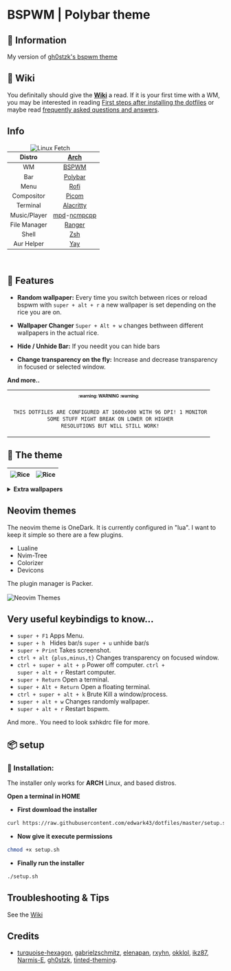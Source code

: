 # BSPWM | Polybar theme

## 🌿 Information
My version of [gh0stzk's bspwm theme](https://github.com/gh0stzk/dotfiles)

## :book: Wiki
 You definitally should give the [**Wiki**](https://github.com/gh0stzk/dotfiles/wiki) a read. If it is your first time with a WM, you may be interested in reading [First steps after installing the dotfiles](https://github.com/gh0stzk/dotfiles/wiki/Firsts-steps-after-installing) or maybe read [frequently asked questions and answers](https://github.com/gh0stzk/dotfiles/wiki/Questions---Answers).

## Info
<img src="https://github.com/edwark43/dotfiles/assets/97860398/bf9610b2-bb06-473f-8182-1ae743841c7a" alt="Linux Fetch" align="right" width="450">

|Distro|[Arch](https://archlinux.org/)|
|:---:|:---:|
|WM|[BSPWM](https://github.com/baskerville/bspwm)|
|Bar|[Polybar](https://github.com/polybar/polybar)|
|Menu|[Rofi](https://github.com/davatorium/rofi)|
|Compositor|[Picom](https://archlinux.org/packages/community/x86_64/picom/)|
|Terminal|[Alacritty](https://github.com/alacritty/alacritty)|
|Music/Player|[mpd](https://archlinux.org/packages/extra/x86_64/mpd/)-[ncmpcpp](https://archlinux.org/packages/community/x86_64/ncmpcpp/)|
|File Manager|[Ranger](https://github.com/ranger/ranger)|
|Shell|[Zsh](https://archlinux.org/packages/extra/x86_64/zsh/)|
|Aur Helper|[Yay](https://github.com/Jguer/yay)|

<br>

## 🚀 Features
* **Random wallpaper:**  Every time you switch between rices or reload bspwm with <code>super + alt + r</code> a new wallpaper is set depending on the rice you are on.

* **Wallpaper Changer** <code>Super + Alt + w</code> changes bethween different wallpapers in the actual rice.

* **Hide / Unhide Bar:** If you needit you can hide bars

* **Change transparency on the fly:** 
Increase and decrease transparency in focused or selected window.

**And more..**

<table align="center">
   <tr>
      <th align="center">
         <sup><sub>:warning: WARNING :warning:</sub></sup>
      </th>
   </tr>
   <tr>
      <td align="center">
      
      
      
     THIS DOTFILES ARE CONFIGURED AT 1600x900 WITH 96 DPI! 1 MONITOR
     SOME STUFF MIGHT BREAK ON LOWER OR HIGHER
     RESOLUTIONS BUT WILL STILL WORK!
     
   </tr>
   </table>

## 🎨 The theme

|<img src="https://github.com/edwark43/dotfiles/assets/97860398/c25dd470-6305-4cdc-921a-787b6edd6294" alt="Rice" align="center" width="600px">|<img src="https://github.com/edwark43/dotfiles/assets/97860398/048562c6-fe52-4fe3-a98e-144ea7f86fed" alt="Rice" align="center" width="600px">|
|---|---|

<details>
<summary><b>Extra wallpapers</b></summary>

|<img src="config/bspwm/rice/walls/wall-01.png" alt="Rice" align="center" width="150px">|<img src="config/bspwm/rice/walls/wall-02.png" alt="Rice" align="center" width="150px">|<img src="config/bspwm/rice/walls/wall-04.png" alt="Rice" align="center" width="150px">|
|:-:|:-:|:-:|
<img src="config/bspwm/rice/walls/wall-05.png" alt="Rice" align="center" width="150px">|<img src="config/bspwm/rice/walls/wall-06.png" alt="Rice" align="center" width="150px">|<img src="config/bspwm/rice/walls/wall-07.png" alt="Rice" align="center" width="150px">|

</details>

## Neovim themes
The neovim theme is OneDark. It is currently configured in "lua". I want to keep it simple so there are a few plugins.
- Lualine
- Nvim-Tree
- Colorizer
- Devicons

The plugin manager is Packer.

<img src="https://user-images.githubusercontent.com/67278339/221430203-23308e84-c974-4481-8c17-9aab53b37766.gif" alt="Neovim Themes" align="center" width="400px">

<!-- for later
## Qutebrowser Theme ([OneDark](https://github.com/tinted-theming/base16-qutebrowser/blob/main/themes/default/base16-onedark.config.py))

|<img src="https://user-images.githubusercontent.com/67278339/228313955-670436db-d502-4249-9817-d67e3de86aa1.png" alt="Qutebrowser theme - OneDark" width="700">|
|:-:|-->

## Very useful keybindigs to know...

- <code>super + F1</code> Apps Menu.
- <code>super + h </code> Hides bar/s <code>super + u</code> unhide bar/s
- <code>super + Print</code> Takes screenshot.
- <code>ctrl + alt {plus,minus,t}</code> Changes transparency on focused window.
- <code>ctrl + super + alt + p</code> Power off computer. <code>ctrl + super + alt + r</code> Restart computer.
- <code>super + Return</code> Open a terminal.
- <code>super + Alt + Return</code> Open a floating terminal.
- <code>ctrl + super + alt + k</code> Brute Kill a window/process.
- <code>super + alt + w</code> Changes randomly wallpaper.
- <code>super + alt + r</code> Restart bspwm.

And more.. You need to look sxhkdrc file for more.

## 📦 setup

### 💾 Installation:
The installer only works for **ARCH** Linux, and based distros.

<b>Open a terminal in HOME</b>
- **First download the installer**
```sh
curl https://raw.githubusercontent.com/edwark43/dotfiles/master/setup.sh -o $HOME/setup.sh
```
- **Now give it execute permissions**
```sh
chmod +x setup.sh
```
- **Finally run the installer**
```sh
./setup.sh
```

## Troubleshooting & Tips

See the [Wiki](https://github.com/gh0stzk/dotfiles/wiki)


## Credits
- [turquoise-hexagon](https://github.com/turquoise-hexagon/fonts), [gabrielzschmitz](https://github.com/gabrielzschmitz), [elenapan](https://github.com/elenapan/dotfiles), [rxyhn](https://github.com/rxyhn/bspdots), [okklol](https://github.com/okklol/eww-bar), [ikz87](https://github.com/ikz87), [Narmis-E](https://github.com/Narmis-E/onedark-wallpapers), [gh0stzk](https://github.com/gh0stzk/dotfiles), [tinted-theming](https://github.com/tinted-theming/base16-qutebrowser).
